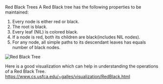 ﻿Red Black Trees
A Red Black tree has the following properties to be maintained:

1. Every node is either red or black.
2. The root is black.
3. Every leaf (NIL) is colored black.
4. If a node is red, both its children are black(includes NIL nodes).
5. For any node, all simple paths to its descendant leaves has equals number of black nodes.

![Red Black Tree](https://upload.wikimedia.org/wikipedia/commons/thumb/6/66/Red-black_tree_example.svg/1350px-Red-black_tree_example.svg.png)

Here is a good visualization which can help in understanding the operations of a Red Black Tree.
https://www.cs.usfca.edu/~galles/visualization/RedBlack.html
